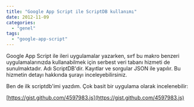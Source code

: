 ```yaml
---
title: "Google App Script ile ScriptDB kullanımı"
date: 2012-11-09
categories: 
  - "genel"
tags: 
  - "google-app-script"
---
```


Google App Script ile ileri uygulamalar yazarken, sırf bu makro benzeri uygulamalarınızda kullanabilmek için serbest veri tabanı hizmeti de sunulmaktadır. Adı ScriptDB'dir. Kayıtlar ve sorgular JSON ile yapılır. Bu hizmetin detayı hakkında şurayı inceleyebilirsiniz.  
  
Ben de ilk scriptdb'imi yazdım. Çok basit bir uygulama olarak incelenebilir:  
  
  
[https://gist.github.com/4597983.js](https://gist.github.com/4597983.js)
